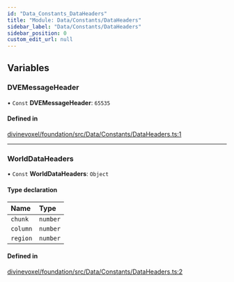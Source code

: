 ```yaml
---
id: "Data_Constants_DataHeaders"
title: "Module: Data/Constants/DataHeaders"
sidebar_label: "Data/Constants/DataHeaders"
sidebar_position: 0
custom_edit_url: null
---
```


## Variables

### DVEMessageHeader

• `Const` **DVEMessageHeader**: ``65535``

#### Defined in

[divinevoxel/foundation/src/Data/Constants/DataHeaders.ts:1](https://github.com/lucasdamianjohnson/DivineVoxelEngine/blob/596fa7391478620ed460dfb4856ff0a763b91c49/divinevoxel/foundation/src/Data/Constants/DataHeaders.ts#L1)

___

### WorldDataHeaders

• `Const` **WorldDataHeaders**: `Object`

#### Type declaration

| Name | Type |
| :------ | :------ |
| `chunk` | `number` |
| `column` | `number` |
| `region` | `number` |

#### Defined in

[divinevoxel/foundation/src/Data/Constants/DataHeaders.ts:2](https://github.com/lucasdamianjohnson/DivineVoxelEngine/blob/596fa7391478620ed460dfb4856ff0a763b91c49/divinevoxel/foundation/src/Data/Constants/DataHeaders.ts#L2)
